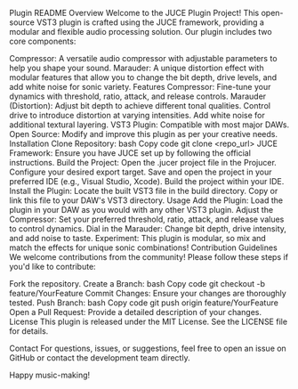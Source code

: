 Plugin README
Overview
Welcome to the JUCE Plugin Project! This open-source VST3 plugin is crafted using the JUCE framework, providing a modular and flexible audio processing solution. Our plugin includes two core components:

Compressor: A versatile audio compressor with adjustable parameters to help you shape your sound.
Marauder: A unique distortion effect with modular features that allow you to change the bit depth, drive levels, and add white noise for sonic variety.
Features
Compressor: Fine-tune your dynamics with threshold, ratio, attack, and release controls.
Marauder (Distortion):
Adjust bit depth to achieve different tonal qualities.
Control drive to introduce distortion at varying intensities.
Add white noise for additional textural layering.
VST3 Plugin: Compatible with most major DAWs.
Open Source: Modify and improve this plugin as per your creative needs.
Installation
Clone Repository:
bash
Copy code
git clone <repo_url>
JUCE Framework: Ensure you have JUCE set up by following the official instructions.
Build the Project:
Open the .jucer project file in the Projucer.
Configure your desired export target.
Save and open the project in your preferred IDE (e.g., Visual Studio, Xcode).
Build the project within your IDE.
Install the Plugin:
Locate the built VST3 file in the build directory.
Copy or link this file to your DAW's VST3 directory.
Usage
Add the Plugin: Load the plugin in your DAW as you would with any other VST3 plugin.
Adjust the Compressor: Set your preferred threshold, ratio, attack, and release values to control dynamics.
Dial in the Marauder: Change bit depth, drive intensity, and add noise to taste.
Experiment: This plugin is modular, so mix and match the effects for unique sonic combinations!
Contribution Guidelines
We welcome contributions from the community! Please follow these steps if you'd like to contribute:

Fork the repository.
Create a Branch:
bash
Copy code
git checkout -b feature/YourFeature
Commit Changes: Ensure your changes are thoroughly tested.
Push Branch:
bash
Copy code
git push origin feature/YourFeature
Open a Pull Request: Provide a detailed description of your changes.
License
This plugin is released under the MIT License. See the LICENSE file for details.

Contact
For questions, issues, or suggestions, feel free to open an issue on GitHub or contact the development team directly.

Happy music-making! 
